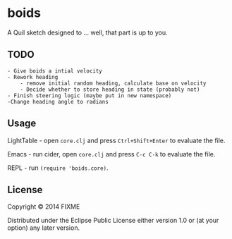 # boids

A Quil sketch designed to ... well, that part is up to you.

## TODO
    - Give boids a intial velocity
    - Rework heading
        - remove initial random heading, calculate base on velocity
        - Decide whether to store heading in state (probably not)
    - Finish steering logic (maybe put in new namespace)
    -Change heading angle to radians

## Usage

LightTable - open `core.clj` and press `Ctrl+Shift+Enter` to evaluate the file.

Emacs - run cider, open `core.clj` and press `C-c C-k` to evaluate the file.

REPL - run `(require 'boids.core)`.

## License

Copyright © 2014 FIXME

Distributed under the Eclipse Public License either version 1.0 or (at
your option) any later version.
